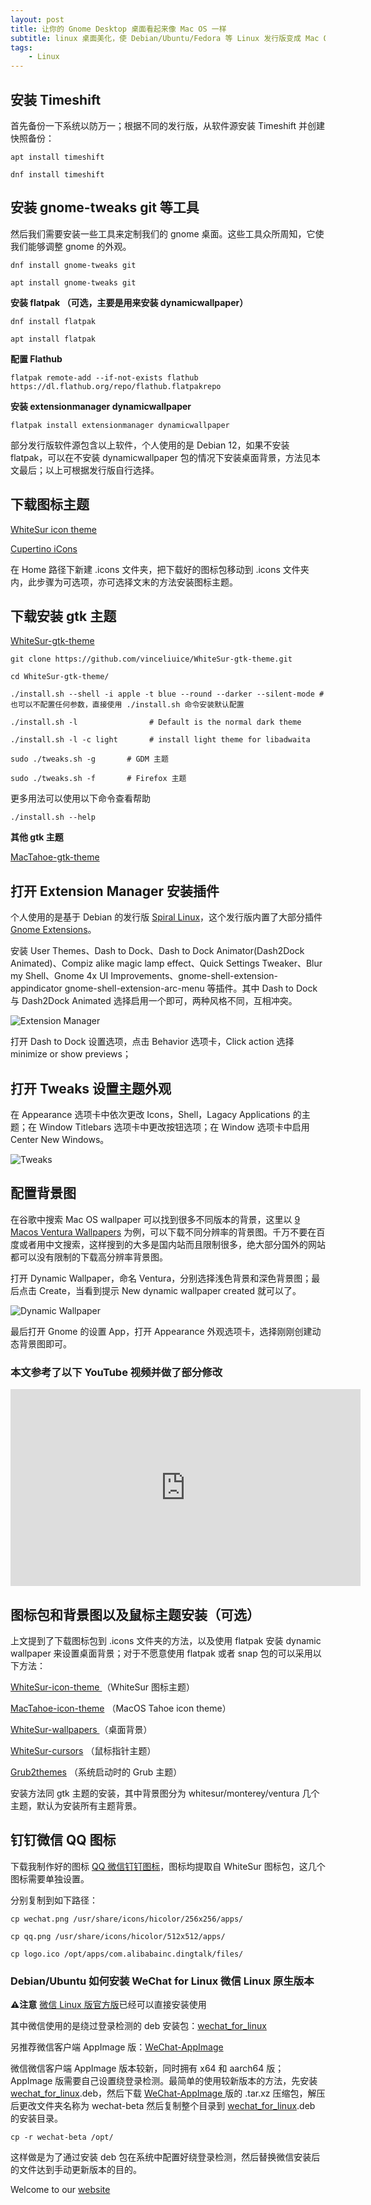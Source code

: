 ```yaml
---
layout: post
title: ﻿让你的 Gnome Desktop 桌面看起来像 Mac OS 一样
subtitle: linux 桌面美化，使 Debian/Ubuntu/Fedora 等 Linux 发行版变成 Mac OS 风格
tags:
    - Linux
---
```

## 安装 Timeshift

首先备份一下系统以防万一；根据不同的发行版，从软件源安装 Timeshift 并创建快照备份：
```
apt install timeshift
      
dnf install timeshift
```
## 安装 gnome-tweaks git 等工具

然后我们需要安装一些工具来定制我们的 gnome 桌面。这些工具众所周知，它使我们能够调整 gnome 的外观。
```
dnf install gnome-tweaks git
      
apt install gnome-tweaks git
```
**安装 flatpak （可选，主要是用来安装 dynamicwallpaper）**
```
dnf install flatpak
      
apt install flatpak
```     
**配置 Flathub**
```
flatpak remote-add --if-not-exists flathub https://dl.flathub.org/repo/flathub.flatpakrepo
```    
**安装 extensionmanager dynamicwallpaper**
```
flatpak install extensionmanager dynamicwallpaper
```
部分发行版软件源包含以上软件，个人使用的是 Debian 12，如果不安装 flatpak，可以在不安装 dynamicwallpaper 包的情况下安装桌面背景，方法见本文最后；以上可根据发行版自行选择。

## 下载图标主题

[WhiteSur icon theme](https://www.gnome-look.org/s/Gnome/p/1405756/)

[Cupertino iCons](https://www.pling.com/p/1102582/)

在 Home 路径下新建 .icons 文件夹，把下载好的图标包移动到 .icons 文件夹内，此步骤为可选项，亦可选择文末的方法安装图标主题。

## 下载安装 gtk 主题

[WhiteSur-gtk-theme](https://github.com/vinceliuice/WhiteSur-gtk-theme)
```
git clone https://github.com/vinceliuice/WhiteSur-gtk-theme.git
      
cd WhiteSur-gtk-theme/
      
./install.sh --shell -i apple -t blue --round --darker --silent-mode #也可以不配置任何参数，直接使用 ./install.sh 命令安装默认配置

./install.sh -l                # Default is the normal dark theme

./install.sh -l -c light       # install light theme for libadwaita

sudo ./tweaks.sh -g       # GDM 主题
      
sudo ./tweaks.sh -f       # Firefox 主题
```
更多用法可以使用以下命令查看帮助
```      
./install.sh --help
```

**其他 gtk 主题**

[MacTahoe-gtk-theme](https://github.com/vinceliuice/MacTahoe-gtk-theme)

## 打开 Extension Manager 安装插件
      
个人使用的是基于 Debian 的发行版 [Spiral Linux](https://spirallinux.github.io/)，这个发行版内置了大部分插件 [Gnome Extensions](https://extensions.gnome.org/)。

安装 User Themes、Dash to Dock、Dash to Dock Animator(Dash2Dock Animated)、Compiz alike magic lamp effect、Quick Settings Tweaker、Blur my Shell、Gnome 4x UI Improvements、gnome-shell-extension-appindicator gnome-shell-extension-arc-menu 等插件。其中 Dash to Dock 与 Dash2Dock Animated 选择启用一个即可，两种风格不同，互相冲突。

![Extension Manager](https://raw.githubusercontent.com/huijingfei/huijingfei.github.io/master/img/gnome%20extensions.webp)

打开 Dash to Dock 设置选项，点击 Behavior 选项卡，Click action 选择 minimize or show previews；

## 打开 Tweaks 设置主题外观

在 Appearance 选项卡中依次更改 Icons，Shell，Lagacy Applications 的主题；在 Window Titlebars 选项卡中更改按钮选项；在 Window 选项卡中启用 Center New Windows。

![Tweaks](https://raw.githubusercontent.com/huijingfei/huijingfei.github.io/master/img/gnome%20tweaks.webp)

## 配置背景图

在谷歌中搜索 Mac OS wallpaper 可以找到很多不同版本的背景，这里以 [9 Macos Ventura Wallpapers](https://hdqwalls.com/macos-ventura-wallpapers) 为例，可以下载不同分辨率的背景图。千万不要在百度或者用中文搜索，这样搜到的大多是国内站而且限制很多，绝大部分国外的网站都可以没有限制的下载高分辨率背景图。

打开 Dynamic Wallpaper，命名 Ventura，分别选择浅色背景和深色背景图；最后点击 Create，当看到提示 New dynamic wallpaper created 就可以了。

![Dynamic Wallpaper](https://raw.githubusercontent.com/huijingfei/huijingfei.github.io/master/img/dynamic%20wallpaper.webp)

最后打开 Gnome 的设置 App，打开 Appearance 外观选项卡，选择刚刚创建动态背景图即可。
      
### 本文参考了以下 YouTube 视频并做了部分修改

<iframe width="560" height="315" src="https://www.youtube.com/embed/pBa1uAIA32w?si=c1nobn5IPed8tnQU" title="YouTube video player" frameborder="0" allow="accelerometer; autoplay; clipboard-write; encrypted-media; gyroscope; picture-in-picture; web-share" referrerpolicy="strict-origin-when-cross-origin" allowfullscreen></iframe>

## 图标包和背景图以及鼠标主题安装（可选）

上文提到了下载图标包到 .icons 文件夹的方法，以及使用 flatpak 安装 dynamic wallpaper 来设置桌面背景；对于不愿意使用 flatpak 或者 snap 包的可以采用以下方法：

[WhiteSur-icon-theme ](https://github.com/vinceliuice/WhiteSur-icon-theme) （WhiteSur 图标主题）

[MacTahoe-icon-theme](https://github.com/vinceliuice/MacTahoe-icon-theme) （MacOS Tahoe icon theme）

[WhiteSur-wallpapers ](https://github.com/vinceliuice/WhiteSur-wallpapers) （桌面背景）

[WhiteSur-cursors](https://github.com/vinceliuice/WhiteSur-cursors) （鼠标指针主题）

[Grub2themes](https://github.com/vinceliuice/grub2-themes) （系统启动时的 Grub 主题）

安装方法同 gtk 主题的安装，其中背景图分为 whitesur/monterey/ventura 几个主题，默认为安装所有主题背景。

## 钉钉微信 QQ 图标

下载我制作好的图标 [QQ 微信钉钉图标](https://raw.githubusercontent.com/huijingfei/Blog_Gitalk/main/icon.zip)，图标均提取自 WhiteSur 图标包，这几个图标需要单独设置。

分别复制到如下路径：
```
cp wechat.png /usr/share/icons/hicolor/256x256/apps/

cp qq.png /usr/share/icons/hicolor/512x512/apps/

cp logo.ico /opt/apps/com.alibabainc.dingtalk/files/
```
### Debian/Ubuntu 如何安装 WeChat for Linux 微信 Linux 原生版本

**⚠️注意** [微信 Linux 版官方版](https://linux.weixin.qq.com/)已经可以直接安装使用
      
其中微信使用的是绕过登录检测的 deb 安装包：[wechat_for_linux](https://github.com/lovechoudoufu/wechat_for_linux)

另推荐微信客户端 AppImage 版：[WeChat-AppImage ](https://github.com/zydou/WeChat-AppImage)

微信微信客户端 AppImage 版本较新，同时拥有 x64 和 aarch64 版；AppImage 版需要自己设置绕登录检测。最简单的使用较新版本的方法，先安装 [wechat_for_linux](https://github.com/lovechoudoufu/wechat_for_linux).deb，然后下载 [WeChat-AppImage ](https://github.com/zydou/WeChat-AppImage) 版的 .tar.xz 压缩包，解压后更改文件夹名称为 wechat-beta 然后复制整个目录到 [wechat_for_linux](https://github.com/lovechoudoufu/wechat_for_linux).deb 的安装目录。
```
cp -r wechat-beta /opt/
```
这样做是为了通过安装 deb 包在系统中配置好绕登录检测，然后替换微信安装后的文件达到手动更新版本的目的。
      
Welcome to our [website](https://blog.tigress.cc/)
